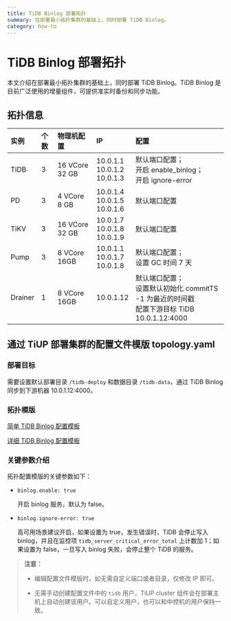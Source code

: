 ```yaml
---
title: TiDB Binlog 部署拓扑
summary: 在部署最小拓扑集群的基础上，同时部署 TiDB Binlog。
category: how-to
---
```


# TiDB Binlog 部署拓扑

本文介绍在部署最小拓扑集群的基础上，同时部署 TiDB Binlog。TiDB Binlog 是目前广泛使用的增量组件，可提供准实时备份和同步功能。

## 拓扑信息

| 实例 |个数| 物理机配置 | IP | 配置 |
| :-- | :-- | :-- | :-- | :-- |
|TiDB | 3 | 16 VCore 32 GB | 10.0.1.1 <br> 10.0.1.2 <br> 10.0.1.3 | 默认端口配置；<br>开启 enable_binlog； <br> 开启 ignore-error |
| PD | 3 | 4 VCore 8 GB | 10.0.1.4 <br> 10.0.1.5 <br> 10.0.1.6 | 默认端口配置 |
| TiKV | 3 | 16 VCore 32 GB | 10.0.1.7 <br> 10.0.1.8 <br> 10.0.1.9 | 默认端口配置 |
| Pump| 3 |8 VCore 16GB |10.0.1.1 <br> 10.0.1.7 <br> 10.0.1.8 | 默认端口配置； <br> 设置 GC 时间 7 天 |
| Drainer | 1 | 8 VCore 16GB | 10.0.1.12 | 默认端口配置；<br> 设置默认初始化 commitTS -1 为最近的时间戳 <br> 配置下游目标 TiDB 10.0.1.12:4000 |

## 通过 TiUP 部署集群的配置文件模版 topology.yaml

### 部署目标

需要设置默认部署目录 `/tidb-deploy` 和数据目录 `/tidb-data`，通过 TiDB Binlog 同步到下游机器 10.0.1.12:4000。

### 拓扑模版

[简单 TiDB Binlog 配置模板](/config-templates/simple-tidb-binlog.yaml)

[详细 TiDB Binlog 配置模板](/config-templates/complex-tidb-binlog.yaml)

### 关键参数介绍

拓扑配置模版的关键参数如下：

- `binlog.enable: true`

    开启 binlog 服务，默认为 false。

- `binlog.ignore-error: true`

    高可用场景建议开启，如果设置为 true，发生错误时，TiDB 会停止写入 binlog，并且在监控项 `tidb_server_critical_error_total` 上计数加 1；如果设置为 false，一旦写入 binlog 失败，会停止整个 TiDB 的服务。

> **注意：**
>
> - 编辑配置文件模版时，如无需自定义端口或者目录，仅修改 IP 即可。 
>
> - 无需手动创建配置文件中的 `tidb` 用户，TiUP cluster 组件会在部署主机上自动创建该用户。可以自定义用户，也可以和中控机的用户保持一致。
